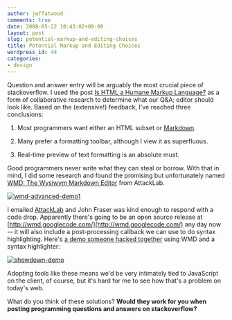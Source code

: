 ```yaml
---
author: jeffatwood
comments: true
date: 2008-05-22 10:43:02+00:00
layout: post
slug: potential-markup-and-editing-choices
title: Potential Markup and Editing Choices
wordpress_id: 44
categories:
- design
---
```



Question and answer entry will be arguably the most crucial piece of stackoverflow. I used the post [Is HTML a Humane Markup Language?](http://www.codinghorror.com/blog/archives/001116.html) as a form of collaborative research to determine what our Q&A; editor should look like. Based on the (extensive!) feedback, I've reached three conclusions:







  1. Most programmers want either an HTML subset or [Markdown](http://daringfireball.net/projects/markdown/dingus).

  2. Many prefer a formatting toolbar, although I view it as superfluous.

  3. Real-time preview of text formatting is an absolute must.




Good programmers never write what they can steal or borrow. With that in mind, I did some research and found the promising but unfortunately named [WMD: The Wysiwym Markdown Editor](http://wmd-editor.com/) from AttackLab.



[![wmd-advanced-demo1](http://blog.stackoverflow.com/wp-content/uploads/wmd-advanced-demo1.png) ](http://wmd-editor.com/examples/splitscreen)



I emailed [AttackLab](http://attacklab.net/) and John Fraser was kind enough to respond with a code drop. Apparently there's going to be an open source release at [http://wmd.googlecode.com/](http://wmd.googlecode.com/) any day now -- it will also include a post-processing callback we can use to do syntax highlighting. Here's [a demo someone hacked together](http://softwaremaniacs.org/playground/showdown-highlight/) using WMD and a syntax highlighter:



[![showdown-demo](http://blog.stackoverflow.com/wp-content/uploads/showdown-demo.png)](http://softwaremaniacs.org/playground/showdown-highlight/)



Adopting tools like these means we'd be very intimately tied to JavaScript on the client, of course, but it's hard for me to see how that's a problem on today's web.



What do you think of these solutions? **Would they work for you when posting programming questions and answers on stackoverflow?**

